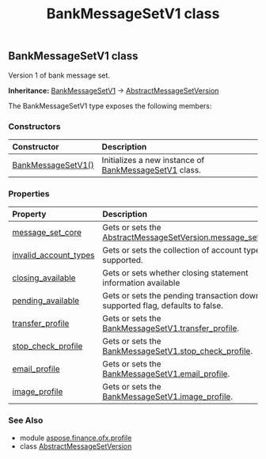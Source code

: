 ﻿---
title: BankMessageSetV1 class
second_title: Aspose.Finance for Python via .NET API References
description: 
type: docs
weight: 40
url: /python-net/aspose.finance.ofx.profile/bankmessagesetv1/
is_root: false
---

## BankMessageSetV1 class

Version 1 of bank message set.



**Inheritance:** [BankMessageSetV1](/finance/python-net/aspose.finance.ofx.profile/bankmessagesetv1) → 
[AbstractMessageSetVersion](/finance/python-net/aspose.finance.ofx.profile/abstractmessagesetversion)



The BankMessageSetV1 type exposes the following members:

### Constructors
| Constructor | Description |
| :- | :- |
| [BankMessageSetV1()](/finance/python-net/aspose.finance.ofx.profile/bankmessagesetv1/__init__/#) | Initializes a new instance of [BankMessageSetV1](/finance/python-net/aspose.finance.ofx.profile/bankmessagesetv1) class. |


### Properties
| Property | Description |
| :- | :- |
| [message_set_core](/finance/python-net/aspose.finance.ofx.profile/bankmessagesetv1/message_set_core) | Gets or sets the [AbstractMessageSetVersion.message_set_core](/finance/python-net/aspose.finance.ofx.profile/abstractmessagesetversion#message_set_core). |
| [invalid_account_types](/finance/python-net/aspose.finance.ofx.profile/bankmessagesetv1/invalid_account_types) | Gets or sets the collection of account type not supported. |
| [closing_available](/finance/python-net/aspose.finance.ofx.profile/bankmessagesetv1/closing_available) | Gets or sets whether closing statement information available |
| [pending_available](/finance/python-net/aspose.finance.ofx.profile/bankmessagesetv1/pending_available) | Gets or sets the pending transaction download supported flag, defaults to false. |
| [transfer_profile](/finance/python-net/aspose.finance.ofx.profile/bankmessagesetv1/transfer_profile) | Gets or sets the [BankMessageSetV1.transfer_profile](/finance/python-net/aspose.finance.ofx.profile/bankmessagesetv1#transfer_profile). |
| [stop_check_profile](/finance/python-net/aspose.finance.ofx.profile/bankmessagesetv1/stop_check_profile) | Gets or sets the [BankMessageSetV1.stop_check_profile](/finance/python-net/aspose.finance.ofx.profile/bankmessagesetv1#stop_check_profile). |
| [email_profile](/finance/python-net/aspose.finance.ofx.profile/bankmessagesetv1/email_profile) | Gets or sets the [BankMessageSetV1.email_profile](/finance/python-net/aspose.finance.ofx.profile/bankmessagesetv1#email_profile). |
| [image_profile](/finance/python-net/aspose.finance.ofx.profile/bankmessagesetv1/image_profile) | Gets or sets the [BankMessageSetV1.image_profile](/finance/python-net/aspose.finance.ofx.profile/bankmessagesetv1#image_profile). |


### See Also

* module [aspose.finance.ofx.profile](../)
* class [AbstractMessageSetVersion](/finance/python-net/aspose.finance.ofx.profile/abstractmessagesetversion)
